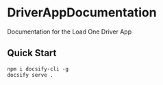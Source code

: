 # DriverAppDocumentation
Documentation for the Load One Driver App

## Quick Start

```
npm i docsify-cli -g
docsify serve .
```
